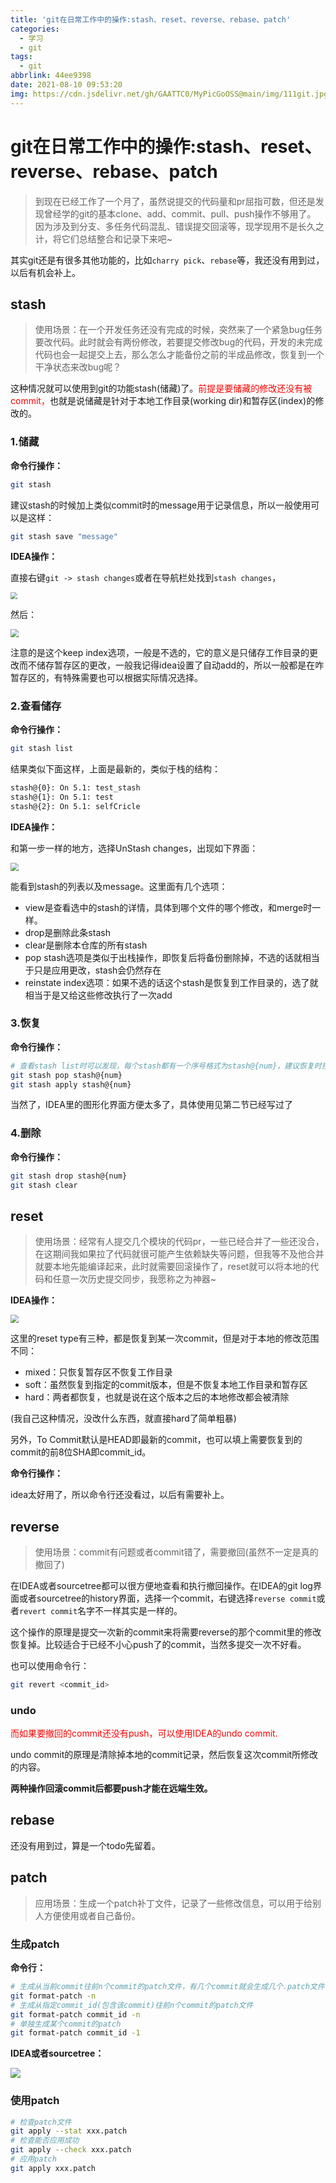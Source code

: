 ```yaml
---
title: 'git在日常工作中的操作:stash、reset、reverse、rebase、patch'
categories:
  - 学习
  - git
tags:
  - git
abbrlink: 44ee9398
date: 2021-08-10 09:53:20
img: https://cdn.jsdelivr.net/gh/GAATTC0/MyPicGoOSS@main/img/111git.jpg
---
```


# git在日常工作中的操作:stash、reset、reverse、rebase、patch

> 到现在已经工作了一个月了，虽然说提交的代码量和pr屈指可数，但还是发现曾经学的git的基本clone、add、commit、pull、push操作不够用了。
> 因为涉及到分支、多任务代码混乱、错误提交回滚等，现学现用不是长久之计，将它们总结整合和记录下来吧~

其实git还是有很多其他功能的，比如`charry pick`、`rebase`等，我还没有用到过，以后有机会补上。

## stash

> 使用场景：在一个开发任务还没有完成的时候，突然来了一个紧急bug任务要改代码。此时就会有两份修改，若要提交修改bug的代码，开发的未完成代码也会一起提交上去，那么怎么才能备份之前的半成品修改，恢复到一个干净状态来改bug呢？

这种情况就可以使用到git的功能stash(储藏)了。<font color=red>前提是要储藏的修改还没有被commit，</font>也就是说储藏是针对于本地工作目录(working dir)和暂存区(index)的修改的。

### 1.储藏

**命令行操作：**

```bash
git stash
```

建议stash的时候加上类似commit时的message用于记录信息，所以一般使用可以是这样：

```bash
git stash save "message"
```

**IDEA操作：**

直接右键`git -> stash changes`或者在导航栏处找到`stash changes`，

<img src="https://cdn.jsdelivr.net/gh/GAATTC0/MyPicGoOSS@main/img/image-20210810141926061.png" style="zoom: 67%;" />

然后：

<img src="https://cdn.jsdelivr.net/gh/GAATTC0/MyPicGoOSS@main/img/image-20210810142453927.png" style="zoom: 80%;" />

注意的是这个keep index选项，一般是不选的，它的意义是只储存工作目录的更改而不储存暂存区的更改，一般我记得idea设置了自动add的，所以一般都是在咋暂存区的，有特殊需要也可以根据实际情况选择。

### 2.查看储存

**命令行操作：**

```bash
git stash list
```

结果类似下面这样，上面是最新的，类似于栈的结构：

```bash
stash@{0}: On 5.1: test_stash
stash@{1}: On 5.1: test
stash@{2}: On 5.1: selfCricle
```

**IDEA操作：**

和第一步一样的地方，选择UnStash changes，出现如下界面：

<img src="https://cdn.jsdelivr.net/gh/GAATTC0/MyPicGoOSS@main/img/image-20210810143721633.png" style="zoom: 80%;" />

能看到stash的列表以及message。这里面有几个选项：

- view是查看选中的stash的详情，具体到哪个文件的哪个修改，和merge时一样。
- drop是删除此条stash
- clear是删除本仓库的所有stash
- pop stash选项是类似于出栈操作，即恢复后将备份删除掉，不选的话就相当于只是应用更改，stash会仍然存在
- reinstate index选项：如果不选的话这个stash是恢复到工作目录的，选了就相当于是又给这些修改执行了一次add

### 3.恢复

**命令行操作：**

```bash
# 查看stash list时可以发现，每个stash都有一个序号格式为stash@{num}，建议恢复时按照此格式：
git stash pop stash@{num}
git stash apply stash@{num}
```

当然了，IDEA里的图形化界面方便太多了，具体使用见第二节已经写过了

### 4.删除

**命令行操作：**

```bash
git stash drop stash@{num}
git stash clear
```

## reset

> 使用场景：经常有人提交几个模块的代码pr，一些已经合并了一些还没合，在这期间我如果拉了代码就很可能产生依赖缺失等问题，但我等不及他合并就要本地先能编译起来，此时就需要回滚操作了，reset就可以将本地的代码和任意一次历史提交同步，我愿称之为神器~

**IDEA操作：**

<img src="https://cdn.jsdelivr.net/gh/GAATTC0/MyPicGoOSS@main/img/image-20210810151631563.png" style="zoom:80%;" />

这里的reset type有三种，都是恢复到某一次commit，但是对于本地的修改范围不同：

- mixed：只恢复暂存区不恢复工作目录
- soft：虽然恢复到指定的commit版本，但是不恢复本地工作目录和暂存区
- hard：两者都恢复，也就是说在这个版本之后的本地修改都会被清除

(我自己这种情况，没改什么东西，就直接hard了简单粗暴)

另外，To Commit默认是HEAD即最新的commit，也可以填上需要恢复到的commit的前8位SHA即commit_id。

**命令行操作：**

idea太好用了，所以命令行还没看过，以后有需要补上。

## reverse

> 使用场景：commit有问题或者commit错了，需要撤回(虽然不一定是真的撤回了)

在IDEA或者sourcetree都可以很方便地查看和执行撤回操作。在IDEA的git log界面或者sourcetree的history界面，选择一个commit，右键选择`reverse commit`或者`revert commit`名字不一样其实是一样的。

这个操作的原理是提交一次新的commit来将需要reverse的那个commit里的修改恢复掉。比较适合于已经不小心push了的commit，当然多提交一次不好看。

也可以使用命令行：

```bash
git revert <commit_id>
```

### undo

<font color=red>而如果要撤回的commit还没有push，可以使用IDEA的undo commit.</font>

undo commit的原理是清除掉本地的commit记录，然后恢复这次commit所修改的内容。

**两种操作回滚commit后都要push才能在远端生效。**

## rebase

还没有用到过，算是一个todo先留着。

## patch

> 应用场景：生成一个patch补丁文件，记录了一些修改信息，可以用于给别人方便使用或者自己备份。

### 生成patch

**命令行：**

```bash
# 生成从当前commit往前n个commit的patch文件，有几个commit就会生成几个.patch文件，并且默认文件名从最早提交的commit 0001编号
git format-patch -n
# 生成从指定commit_id(包含该commit)往前n个commit的patch文件
git format-patch commit_id -n
# 单独生成某个commit的patch
git format-patch commit_id -1
```

**IDEA或者sourcetree：**

![](https://cdn.jsdelivr.net/gh/GAATTC0/MyPicGoOSS@main/img/image-20210810162347763.png)

### 使用patch

```bash
# 检查patch文件
git apply --stat xxx.patch
# 检查能否应用成功
git apply --check xxx.patch
# 应用patch
git apply xxx.patch
```